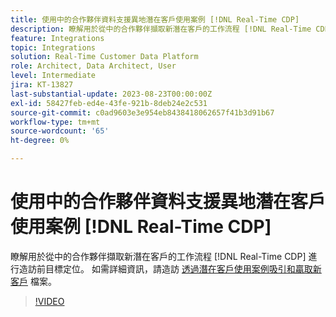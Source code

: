 ```yaml
---
title: 使用中的合作夥伴資料支援異地潛在客戶使用案例 [!DNL Real-Time CDP]
description: 瞭解用於從中的合作夥伴擷取新潛在客戶的工作流程 [!DNL Real-Time CDP] 進行造訪前目標定位。 
feature: Integrations
topic: Integrations
solution: Real-Time Customer Data Platform
role: Architect, Data Architect, User
level: Intermediate
jira: KT-13827
last-substantial-update: 2023-08-23T00:00:00Z
exl-id: 58427feb-ed4e-43fe-921b-8deb24e2c531
source-git-commit: c0ad9603e3e954eb8438418062657f41b3d91b67
workflow-type: tm+mt
source-wordcount: '65'
ht-degree: 0%

---
```


# 使用中的合作夥伴資料支援異地潛在客戶使用案例 [!DNL Real-Time CDP]

瞭解用於從中的合作夥伴擷取新潛在客戶的工作流程 [!DNL Real-Time CDP] 進行造訪前目標定位。 如需詳細資訊，請造訪 [透過潛在客戶使用案例吸引和贏取新客戶](https://experienceleague.adobe.com/docs/experience-platform/rtcdp/use-cases/partner-data/prospecting.html) 檔案。

>[!VIDEO](https://video.tv.adobe.com/v/3423071/?learn=on)
